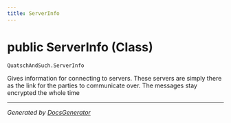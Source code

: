 ```yaml
---
title: ServerInfo
---
```

# public ServerInfo (Class)
`QuatschAndSuch.ServerInfo`  

Gives information for connecting to servers. These servers are simply there as the link for the parties to communicate over. The messages stay encrypted the whole time


---
*Generated by [DocsGenerator](https://github.com/QuatschVirus/DocsGenerator)*